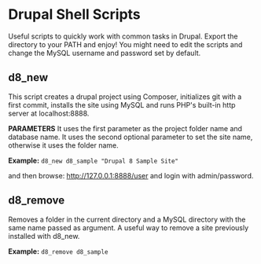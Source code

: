 # Drupal Shell Scripts

Useful scripts to quickly work with common tasks in Drupal. Export the directory to your PATH and enjoy!
You might need to edit the scripts and change the MySQL username and password set by default.

## d8_new
This script creates a drupal project using Composer, initializes git with a first commit, installs the site using MySQL and runs PHP's built-in http server at localhost:8888.

**PARAMETERS**
It uses the first parameter as the project folder name and database name.
It uses the second optional parameter to set the site name, otherwise it uses the folder name.

**Example:**
`d8_new d8_sample "Drupal 8 Sample Site"`

and then browse: http://127.0.0.1:8888/user and login with admin/password.

## d8_remove

Removes a folder in the current directory and a MySQL directory with the same name passed as argument. A useful way to remove a site previously installed with d8_new.

**Example:**
`d8_remove d8_sample`
